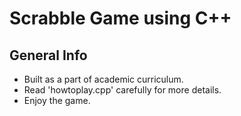 # Scrabble Game using C++
## General Info
* Built as a part of academic curriculum.
* Read 'howtoplay.cpp' carefully for more details.
* Enjoy the game.
